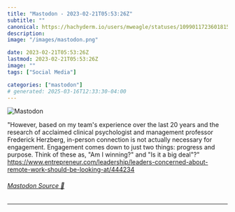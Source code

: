 ```yaml
---
title: "Mastodon - 2023-02-21T05:53:26Z"
subtitle: ""
canonical: https://hachyderm.io/users/mweagle/statuses/109901172360181573
description:
image: "/images/mastodon.png"

date: 2023-02-21T05:53:26Z
lastmod: 2023-02-21T05:53:26Z
image: ""
tags: ["Social Media"]

categories: ["mastodon"]
# generated: 2025-03-16T12:33:30-04:00
---
```

![Mastodon](/images/mastodon.png)

<p>&quot;However, based on my team&#39;s experience over the last 20 years and the research of acclaimed clinical psychologist and management professor Frederick Herzberg, in-person connection is not actually necessary for engagement. Engagement comes down to just two things: progress and purpose. Think of these as, &quot;Am I winning?&quot; and &quot;Is it a big deal&quot;?&quot; <a href="https://www.entrepreneur.com/leadership/leaders-concerned-about-remote-work-should-be-looking-at/444234" target="_blank" rel="nofollow noopener noreferrer" translate="no"><span class="invisible">https://www.</span><span class="ellipsis">entrepreneur.com/leadership/le</span><span class="invisible">aders-concerned-about-remote-work-should-be-looking-at/444234</span></a></p>


###### [Mastodon Source 🐘](https://hachyderm.io/@mweagle/109901172360181573)

___
